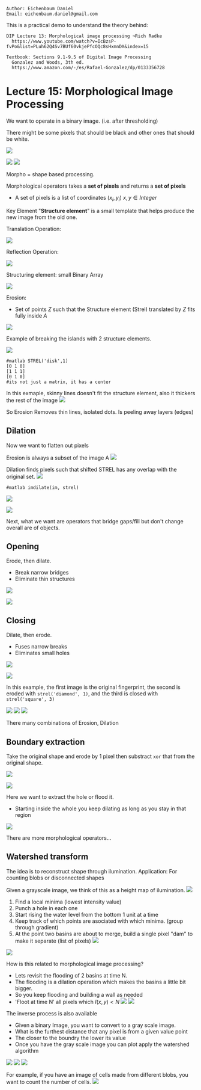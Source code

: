 ```
Author: Eichenbaum Daniel
Email: eichenbaum.daniel@gmail.com
```
This is a practical demo to understand the theory behind:
```
DIP Lecture 13: Morphological image processing ¬Rich Radke
  https://www.youtube.com/watch?v=IcBzsP-fvPo&list=PLuh62Q4Sv7BUf60vkjePfcOQc8sHxmnDX&index=15

Textbook: Sections 9.1-9.5 of Digital Image Processing
  Gonzalez and Woods, 3th ed.  
  https://www.amazon.com/-/es/Rafael-Gonzalez/dp/0133356728  
```

# Lecture 15: Morphological Image Processing

We want to operate in a binary image. (i.e. after thresholding)

There might be some pixels that should be black and other ones that should be white.

![](binary_image.jpg)

![](binary_image_2.jpg)
![](binary_image_3.jpg)



Morpho = shape based processing.

Morphological operators takes a **set of pixels** and returns a **set of pixels**
- A set of pixels is a list of coordinates $(x_i, y_i)\ x,y\in Integer$

Key Element "**Structure element**" is a small template that helps produce the new image from the old one.

Translation Operation:

![](translation_operation.jpg)

Reflection Operation:

![](reflection_operation.jpg)

Structuring element: small Binary Array

![](structuring_element.jpg)

Erosion:
- Set of points $Z$ such that the Structure element (Strel) translated by $Z$ fits fully inside $A$

![](erosion.jpg)

Example of breaking the islands with 2 structure elements.

![](erosion_example.jpg)

```
#matlab STREL('disk',1)
[0 1 0]
[1 1 1]
[0 1 0]
#its not just a matrix, it has a center
```
In this exmaple, skinny lines doesn't fit the structure element, also it thickers the rest of the image
![](erosion_example_2.jpg)

So Erosion Removes thin lines, isolated dots. Is peeling away layers (edges)

## Dilation

Now we want to flatten out pixels

Erosion is always a subset of the image A
![](erosion_2.jpg)

Dilation finds pixels such that shifted STREL has any overlap with the original set.
![](dilation.jpg)

```
#matlab imdilate(im, strel)
```

![](dilation_example.jpg)

![](dilation_example_2.jpg)

Next, what we want are operators that bridge gaps/fill but don't change overall are of objects.

## Opening 

Erode, then dilate.
- Break narrow bridges
- Eliminate thin structures

![](opening.jpg)

![](opening_example.jpg)

## Closing

Dilate, then erode.
- Fuses narrow breaks
- Eliminates small holes

![](closing.jpg)

![](closing_example.jpg)

In this example, the first image is the original fingerprint, the second is eroded with ```strel('diamond', 1)```, and the third is closed with ```strel('square', 3)```

![](example_3a.jpg)
![](example_3b.jpg)
![](example_3c.jpg)


There many combinations of Erosion, Dilation

## Boundary extraction

Take the original shape and erode by 1 pixel then substract ```xor``` that from the original shape.

![](boundary_extraction.jpg)

![](boundary_extraction_example.jpg)

Here we want to extract the hole or flood it.
- Starting inside the whole you keep dilating as long as you stay in that region

![](hole_extraction.jpg)

There are more morphological operators...

## Watershed transform

The idea is to reconstruct shape through ilumination.
Application: For counting blobs or disconnected shapes


Given a grayscale image, we think of this as a height map of ilumination.
![](watershed_1.jpg)

1. Find a local minima (lowest intensity value)
2. Punch a hole in each one
3. Start rising the water level from the bottom 1 unit at a time
4. Keep track of which points are asociated with which minima. (group through gradient)
5. At the point two basins are about to merge, build a single pixel "dam" to make it separate (list of pixels)
![](watershed_2.jpg)

![](watershed_3.jpg)

How is this related to morphological image processing?
- Lets revisit the flooding of 2 basins at time N.
- The flooding is a dilation operation which makes the basins a little bit bigger.
- So you keep flooding and building a wall as needed
- 'Floot at time N' all pixels which $I(x,y)<N$
![](watershed_4.jpg)
![](watershed_5.jpg)

The inverse process is also available
- Given a binary Image, you want to convert to a gray scale image.
- What is the furthest distance that any pixel is from a given value point
- The closer to the boundry the lower its value
- Once you have the gray scale image you can plot apply the watershed algorithm

![](watershed_6.jpg)
![](watershed_7.jpg)
![](watershed_8.jpg)

For example, if you have an image of cells made from different blobs, you want to count the number of cells.
![](watershed_9.jpg)
